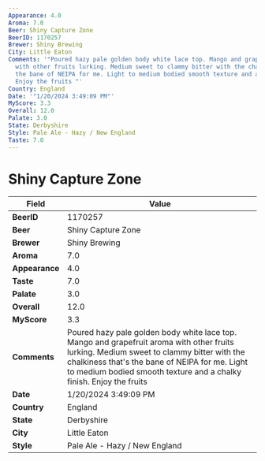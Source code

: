 ```yaml
---
Appearance: 4.0
Aroma: 7.0
Beer: Shiny Capture Zone
BeerID: 1170257
Brewer: Shiny Brewing
City: Little Eaton
Comments: '"Poured hazy pale golden body white lace top. Mango and grapefruit aroma
  with other fruits lurking. Medium sweet to clammy bitter with the chalkiness that''s
  the bane of NEIPA for me. Light to medium bodied smooth texture and a chalky finish.
  Enjoy the fruits "'
Country: England
Date: '"1/20/2024 3:49:09 PM"'
MyScore: 3.3
Overall: 12.0
Palate: 3.0
State: Derbyshire
Style: Pale Ale - Hazy / New England
Taste: 7.0
---
```


# Shiny Capture Zone

| Field         | Value |
|---------------|-------|
| **BeerID** | 1170257 |
| **Beer** | Shiny Capture Zone |
| **Brewer** | Shiny Brewing |
| **Aroma** | 7.0 |
| **Appearance** | 4.0 |
| **Taste** | 7.0 |
| **Palate** | 3.0 |
| **Overall** | 12.0 |
| **MyScore** | 3.3 |
| **Comments** | Poured hazy pale golden body white lace top. Mango and grapefruit aroma with other fruits lurking. Medium sweet to clammy bitter with the chalkiness that's the bane of NEIPA for me. Light to medium bodied smooth texture and a chalky finish. Enjoy the fruits  |
| **Date** | 1/20/2024 3:49:09 PM |
| **Country** | England |
| **State** | Derbyshire |
| **City** | Little Eaton |
| **Style** | Pale Ale - Hazy / New England |
